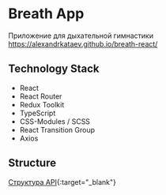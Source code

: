# Breath App

Приложение для дыхательной гимнастики
https://alexandrkataev.github.io/breath-react/

## Technology Stack

- React
- React Router
- Redux Toolkit
- TypeScript
- CSS-Modules / SCSS
- React Transition Group
- Axios

## Structure

[Структура API](https://viewer.diagrams.net/?target=blank&highlight=0000ff&nav=1&title=breath-structure.drawio#R7Zxbc6M2FMc%2FjR93xyDA%2BNFxnPXOtDs7TWfbPsogLhuMqBBJ3E9fYYRtfMhlE0AQE8845oAB6%2FeXOBfBBC23j18YToLfqUuiiT51HyfoeqLrtmWL99ywKwyGOS0MPgvdwqQdDbfhf0Qay82y0CVpZUNOacTDpGp0aBwTh1dsmDH6UN3Mo1H1qAn2CTDcOjiC1r9ClwfyZ%2Bmzo31NQj8oj6xZ82LNFpcby1%2BSBtilDycmtJqgJaOUF5%2B2j0sS5W1XtkvxvZsn1h5OjJGYv%2BYL7vof70f0N1rf%2F2E43%2BwfXxebn5%2Fkyd7jKJM%2FWJ4s35UtQFzRIHKRMh5Qn8Y4Wh2tV4xmsUvyw0zF0nGb3yhNhFETxp%2BE852kizNOhSng20iuTTmjd2RJI8qEJaZxvlePxvwGb8MoV863LA7338qttzRjTr6ngHMhA91EC%2FEmfnj%2Blm%2BQfvYp9SOCkzD97NDtfoWT7je98Yp9io%2FHvcK2lM2blod6qgFLTWLmE%2F7MdrIb5I15cgBJ6guhW8KZOKkpIxHm4X1VfViK2D9sd%2BQsPkjUv4BdA9hxkgDyR645pIcg5OQ2wfvmeBCdvcqwS1xeGEWlWiY68sz8JY92Yi%2F%2BgL7EGmv%2F9xz4e8I4eXwWlVxbDmjlACcXH05GC2kKTgaKclRoHK0O0OZjVDpYuNf6arYy6yDOjPl8YUHs5mym28tW4GqWYroI0PUI5hl7N%2BBqoxPNNcmsrtHn1gxhq2tJnAE2Dc1ctQIYqQZsAMDitxEeNgzY8zzdceoAu9bGMhUDni%2BtBWoHsKF6fDYBYOEYMoFxqAO0ZzukXkob28zdfYD3qrQ3j9fUFeO1IF5OGRkuXaW%2BlYaqeFWPzrMaugLpcL2rfuG1FeO1AV7BkY94G8Kr%2BtKrwbD3a%2BzRwdJVGxqd01UeG2kw9F2LXY94m8GrenDWYOz7nVFfhL7DHZ%2F7hVifqkYMo9%2Fr0PNCJ4v47p2QLzXBcQ4ZKe%2FHMAK%2BYiSvlowJjka8LOVuFoyBbzlmfOzAzXRg5X4WLBquw7hZvBfcfVXjLXdc42d9x3Fe3R85N8G55jqsTTsFDcPhRfbuy%2FCY7JDLqjPROgyH7zEbbqykts5wjld5oUGH4XBA6d3ItyG%2Bqr1oHcbCfJcMORfdL77K3SwYBotT8QlvttAvoiTbNepa3dY3yFIdJ81nC6OdeVjKa4U6DIPXBLuEjXwb6cHqAcNqcMKoI%2BKkIY%2FSfZpLqd6HhhXhQYdIPas3KMcLM1ktpKIveIhWXWsoz6f5muGIuFhGqmuGCGax%2Fgy3DXtZl1ttMJTzhWmsBi7BY%2FeV3Vf1JRjBNEd5CRaHtCIu26MC2%2Fo3o%2BWKT%2Bn%2BrjLR5lM7edy3UrlafPLz%2F0VcXe5tUlApV75PSH6E07xJ8ixFeke4E8gFhU7eK9XcksIOUnlm3lC3dQ4EvbyjE2DhbY403qRJoZhRcUNXXN00pm4VZ0C380xZzqEpjtJBcy1%2FnZrersAI72h2OQr89bTFYv9qSYE1qSmjUwFCp%2FhVAnQsjAgU04vDIvxKeRGvH1%2BBHpsZduWtci8cpaPOMKSJDtfWVXEObXSGGgdg3mlngBFEVXCFDuQctU4FK2%2FeVarMy4ltkfayMru92RcGP3XKPJ0D%2FZQcW3FjR3l2Kc%2FDjLDeDJywRF0nT5luGwfOD6tMNO%2BbMmFt%2FQ0%2BajFruVce6uiKNvrsh1nfdAunDLxBt2fTsUcBf1gBn8dSddW2Q0q%2FGwXDGREV93T0Q4d%2FtT9%2FJlKN6LodNWECvygBjsn7j5e8rylIdpu8L9U%2FPiWiDb6qp9WbMDM%2BPiTi7ZeKac%2FowlTv%2BIyI9xG2e0YY3vY0zsh9e8rR6hldmBAXDTtYuGpvedLPsh%2FKb1k0YT55vCO1ObztdV6xeHxO%2FX7dycP%2B0ep%2F){:target="\_blank"}
